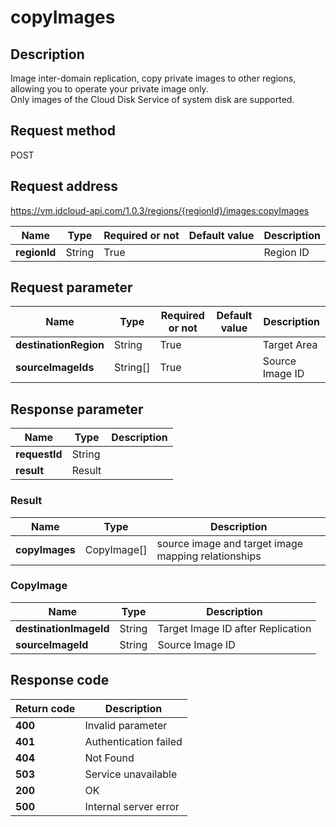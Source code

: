 # copyImages


## Description
Image inter-domain replication, copy private images to other regions, allowing  you to operate your private image only. <br>
Only images of the Cloud Disk Service of system disk are supported.


## Request method
POST

## Request address
https://vm.jdcloud-api.com/1.0.3/regions/{regionId}/images:copyImages

|Name|Type|Required or not|Default value|Description|
|---|---|---|---|---|
|**regionId**|String|True| |Region ID|

## Request parameter
|Name|Type|Required or not|Default value|Description|
|---|---|---|---|---|
|**destinationRegion**|String|True| |Target Area|
|**sourceImageIds**|String[]|True| |Source Image ID|


## Response parameter
|Name|Type|Description|
|---|---|---|
|**requestId**|String| |
|**result**|Result| |


### Result
|Name|Type|Description|
|---|---|---|
|**copyImages**|CopyImage[]|source image and target image mapping relationships|
### CopyImage
|Name|Type|Description|
|---|---|---|
|**destinationImageId**|String|Target Image ID after Replication|
|**sourceImageId**|String|Source Image ID|

## Response code
|Return code|Description|
|---|---|
|**400**|Invalid parameter|
|**401**|Authentication failed|
|**404**|Not Found  |
|**503**|Service unavailable|
|**200**|OK|
|**500**|Internal server error|

